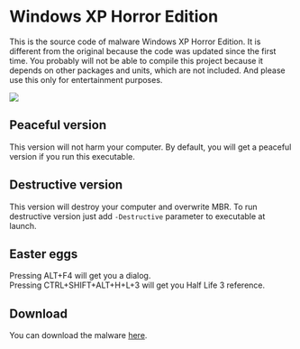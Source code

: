 # Windows XP Horror Edition

This is the source code of malware Windows XP Horror Edition. It is different from the original because the code was updated since the first time. You probably will not be able to compile this project because it depends on other packages and units, which are not included. And please use this only for entertainment purposes.

![](https://i.imgur.com/jZXPfJy.png)

## Peaceful version

This version will not harm your computer.
By default, you will get a peaceful version if you run this executable.

## Destructive version

This version will destroy your computer and overwrite MBR.
To run destructive version just add `-Destructive` parameter to executable at launch.

## Easter eggs

Pressing ALT+F4 will get you a dialog.<br>
Pressing CTRL+SHIFT+ALT+H+L+3 will get you Half Life 3 reference.

## Download

You can download the malware [here](https://github.com/serbinskis/delphi/raw/master/Windows%20XP%20Horror%20Edition/WindowsXPHorrorEdition.exe).
